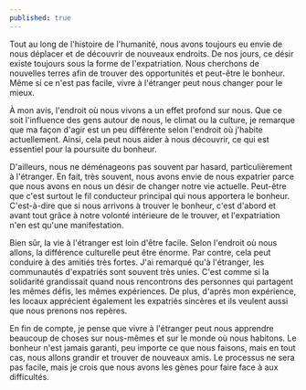 ```yaml
---
published: true
---
```

<!--
Le sujet : À votre avis, quels sont les gains et les pertes de l'expatriation? Est-ce possible de trouver le bonheur dans un autre pays que dans son pays de naissance? Si oui dans quelles conditions? Justifiez votre point de vue, argumentez et étayez votre rédaction d'exemples. 
Rédigez un texte d'environ 350 mots.

---
-->
Tout au long de l'histoire de l'humanité, nous avons toujours eu envie de nous déplacer et de découvrir de nouveaux endroits. De nos jours, ce désir existe toujours sous la forme de l'expatriation. Nous cherchons de nouvelles terres afin de trouver des opportunités et peut-être le bonheur. Même si ce n'est pas facile, vivre à l'étranger peut nous changer pour le mieux.
 
À mon avis, l'endroit où nous vivons a un effet profond sur nous. Que ce soit l'influence des gens autour de nous, le climat ou la culture, je remarque que ma façon d'agir est un peu différente selon l'endroit où j'habite actuellement. Ainsi, cela peut nous aider à nous découvrir, ce qui est essentiel pour la poursuite du bonheur. 

D'ailleurs, nous ne déménageons pas souvent par hasard, particulièrement à l'étranger. En fait, très souvent, nous avons envie de nous expatrier parce que nous avons en nous un désir de changer notre vie actuelle. Peut-être que c'est surtout le fil conducteur principal qui nous apportera le bonheur. C'est-à-dire que si nous arrivons à trouver le bonheur, c'est d'abord et avant tout grâce à notre volonté intérieure de le trouver, et l'expatriation n'en est qu'une manifestation.

Bien sûr, la vie à l'étranger est loin d'être facile. Selon l'endroit où nous allons, la différence culturelle peut être énorme. Par contre, cela peut conduire à des amitiés très fortes. J'ai remarqué qu'à l'étranger, les communautés d'expatriés sont souvent très unies. C'est comme si la solidarité grandissait quand nous rencontrons des personnes qui partagent les mêmes défis, les mêmes expériences. De plus, d'après mon expérience, les locaux apprécient également les expatriés sincères et ils veulent aussi que nous prenons nos repères.

En fin de compte, je pense que vivre à l'étranger peut nous apprendre beaucoup de choses sur nous-mêmes et sur le monde où nous habitons. Le bonheur n'est jamais garanti, peu importe ce que nous faisons, mais en tout cas, nous allons grandir et trouver de nouveaux amis. Le processus ne sera pas facile, mais je crois que nous avons les gènes pour faire face à aux difficultés.

